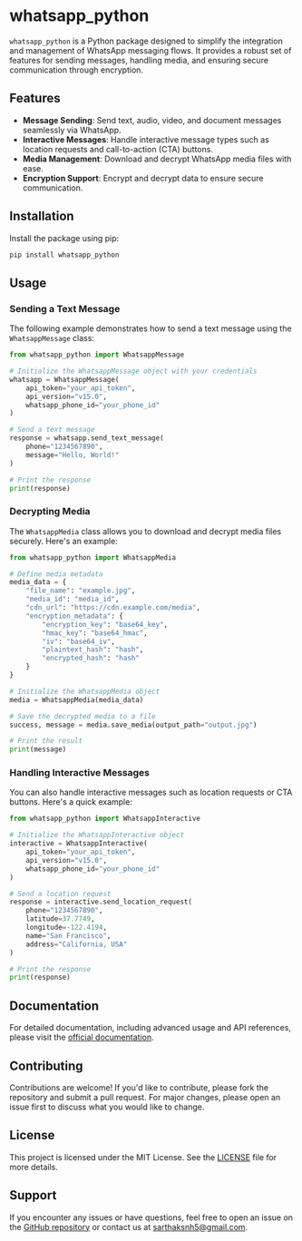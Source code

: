 # whatsapp_python

`whatsapp_python` is a Python package designed to simplify the integration and management of WhatsApp messaging flows. It provides a robust set of features for sending messages, handling media, and ensuring secure communication through encryption.

## Features

- **Message Sending**: Send text, audio, video, and document messages seamlessly via WhatsApp.
- **Interactive Messages**: Handle interactive message types such as location requests and call-to-action (CTA) buttons.
- **Media Management**: Download and decrypt WhatsApp media files with ease.
- **Encryption Support**: Encrypt and decrypt data to ensure secure communication.

## Installation

Install the package using pip:

```bash
pip install whatsapp_python
```

## Usage

### Sending a Text Message

The following example demonstrates how to send a text message using the `WhatsappMessage` class:

```python
from whatsapp_python import WhatsappMessage

# Initialize the WhatsappMessage object with your credentials
whatsapp = WhatsappMessage(
    api_token="your_api_token",
    api_version="v15.0",
    whatsapp_phone_id="your_phone_id"
)

# Send a text message
response = whatsapp.send_text_message(
    phone="1234567890",
    message="Hello, World!"
)

# Print the response
print(response)
```

### Decrypting Media

The `WhatsappMedia` class allows you to download and decrypt media files securely. Here's an example:

```python
from whatsapp_python import WhatsappMedia

# Define media metadata
media_data = {
    "file_name": "example.jpg",
    "media_id": "media_id",
    "cdn_url": "https://cdn.example.com/media",
    "encryption_metadata": {
        "encryption_key": "base64_key",
        "hmac_key": "base64_hmac",
        "iv": "base64_iv",
        "plaintext_hash": "hash",
        "encrypted_hash": "hash"
    }
}

# Initialize the WhatsappMedia object
media = WhatsappMedia(media_data)

# Save the decrypted media to a file
success, message = media.save_media(output_path="output.jpg")

# Print the result
print(message)
```

### Handling Interactive Messages

You can also handle interactive messages such as location requests or CTA buttons. Here's a quick example:

```python
from whatsapp_python import WhatsappInteractive

# Initialize the WhatsappInteractive object
interactive = WhatsappInteractive(
    api_token="your_api_token",
    api_version="v15.0",
    whatsapp_phone_id="your_phone_id"
)

# Send a location request
response = interactive.send_location_request(
    phone="1234567890",
    latitude=37.7749,
    longitude=-122.4194,
    name="San Francisco",
    address="California, USA"
)

# Print the response
print(response)
```

## Documentation

For detailed documentation, including advanced usage and API references, please visit the [official documentation](https://https://github.com/sarthaksnh5/whatsapp_python).

## Contributing

Contributions are welcome! If you'd like to contribute, please fork the repository and submit a pull request. For major changes, please open an issue first to discuss what you would like to change.

## License

This project is licensed under the MIT License. See the [LICENSE](LICENSE) file for more details.

## Support

If you encounter any issues or have questions, feel free to open an issue on the [GitHub repository](https://https://github.com/sarthaksnh5/whatsapp_python) or contact us at sarthaksnh5@gmail.com.

